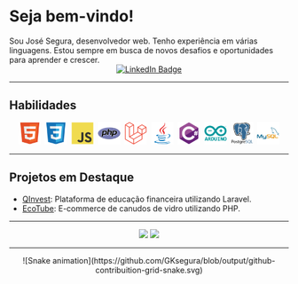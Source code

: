 # Seja bem-vindo!

<div text-align='justify'>
    Sou José Segura, desenvolvedor web. Tenho experiência em várias linguagens. Estou sempre em busca de novos desafios e oportunidades para aprender e crescer.
</div>

<div id="badges" align='center'>
  <a href="https://www.linkedin.com/in/jose-a-segura-m-da-silva/">
    <img src="https://img.shields.io/badge/LinkedIn-blue?style=for-the-badge&logo=linkedin&logoColor=white" alt="LinkedIn Badge"/>
  </a>
</div>

---

## Habilidades

<div align='center'>
<img src="https://github.com/devicons/devicon/blob/master/icons/html5/html5-original.svg" title="HTML5" alt="HTML" width="40" height="40"/>&nbsp;
<img src="https://github.com/devicons/devicon/blob/master/icons/css3/css3-original.svg" title="CSS" alt="CSS" width="40" height="40"/>&nbsp;
<img src="https://github.com/devicons/devicon/blob/master/icons/javascript/javascript-original.svg" title="JavaScript" alt="JavaScript" width="40" height="40"/>&nbsp;
<img src="https://github.com/devicons/devicon/blob/master/icons/php/php-original.svg" title="PHP" alt="PHP" width="40" height="40"/>&nbsp;
<img src="https://github.com/devicons/devicon/blob/master/icons/laravel/laravel-original.svg" title="Laravel" alt="Laravel" width="40" height="40"/>&nbsp;
<img src="https://github.com/devicons/devicon/blob/master/icons/java/java-original.svg" title="Java" alt="Java" width="40" height="40"/>&nbsp;
<img src="https://github.com/devicons/devicon/blob/master/icons/csharp/csharp-original.svg" title="C Sharp" alt="C Sharp" width="40" height="40"/>&nbsp;
<img src="https://github.com/devicons/devicon/blob/master/icons/arduino/arduino-original-wordmark.svg" title="Arduino" alt="Arduino" width="40" height="40"/>&nbsp;
<img src="https://github.com/devicons/devicon/blob/master/icons/postgresql/postgresql-original-wordmark.svg" title="Postgre SQL" alt="Postgre SQL" width="40" height="40"/>&nbsp;
<img src="https://github.com/devicons/devicon/blob/master/icons/mysql/mysql-original-wordmark.svg" title="MySQL" alt="MySQL" width="40" height="40"/>
</div>

---

## Projetos em Destaque

- [QInvest](https://github.com/GKsegura/qinvest-web): Plataforma de educação financeira utilizando Laravel.
- [EcoTube](https://github.com/usuario/projeto2): E-commerce de canudos de vidro utilizando PHP.

---

<div align="center">    
  <img height="200em" src="https://github-readme-stats.vercel.app/api/top-langs/?username=GKsegura&show_icons=true&theme=midnight-purple&count_private=true"/>
  <img height="200em" src="https://github-readme-stats.vercel.app/api?username=GKsegura&show_icons=true&theme=midnight-purple&count_private=true"/>
</div>

---

<div align="center">
    ![Snake animation](https://github.com/GKsegura/blob/output/github-contribuition-grid-snake.svg)
</div>

